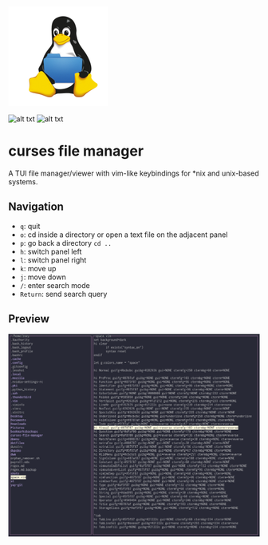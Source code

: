 ![alt txt](https://github.com/zoeyalex/curses-file-manager/blob/master/img/tux.png)

![alt txt](https://img.shields.io/github/last-commit/zoeyalex/curses-file-manager/master)
![alt txt](https://img.shields.io/github/languages/code-size/zoeyalex/curses-file-manager)
# curses file manager
A TUI file manager/viewer with vim-like keybindings for \*nix and unix-based systems.

Navigation
-----
* `q`: quit
* `o`: cd inside a directory or open a text file on the adjacent panel
* `p`: go back a directory `cd ..`
* `h`: switch panel left
* `l`: switch panel right
* `k`: move up
* `j`: move down
* `/`: enter search mode
* `Return`: send search query

Preview
-----
![alt txt](https://github.com/zoeyalex/curses-file-manager/blob/master/img/Screenshot_2021-04-30_02-12-56.png)
